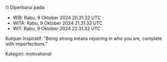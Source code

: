 ⏰ Diperbarui pada:
- WIB: Rabu, 9 Oktober 2024 20.31.32 UTC
- WITA: Rabu, 9 Oktober 2024 21.31.32 UTC
- WIT: Rabu, 9 Oktober 2024 22.31.32 UTC

Kutipan Inspiratif:
"Being strong means rejoicing in who you are, complete with imperfections."


Kategori: motivational

